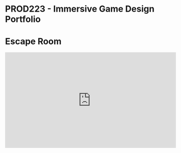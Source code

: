 
# PROD223 - Immersive Game Design Portfolio

# Escape Room

<iframe width="560" height="315" src="https://www.youtube.com/embed/8QbxXjPHJwY" title="YouTube video player" frameborder="0" allow="accelerometer; autoplay; clipboard-write; encrypted-media; gyroscope; picture-in-picture" allowfullscreen></iframe>